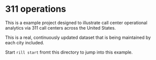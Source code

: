 # 311 operations
This is a example project designed to illustrate call center operational analytics via 311 call centers across the United States. 

This is a real, continuously updated dataset that is being maintained by each city included.

Start `rill start` fromt this directory to jump into this example.
